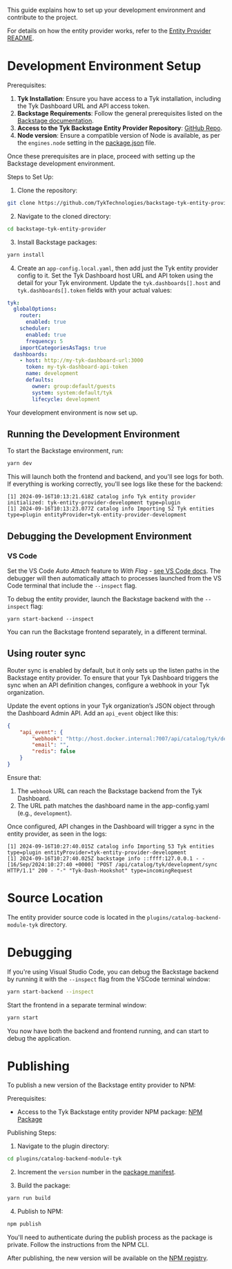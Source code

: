 This guide explains how to set up your development environment and contribute to the project.

For details on how the entity provider works, refer to the [Entity Provider README](plugins/catalog-backend-module-tyk/README.md).

# Development Environment Setup

Prerequisites:

1. **Tyk Installation**: Ensure you have access to a Tyk installation, including the Tyk Dashboard URL and API access token.
2. **Backstage Requirements**: Follow the general prerequisites listed on the [Backstage documentation](https://backstage.io/docs/getting-started/#prerequisites).
3. **Access to the Tyk Backstage Entity Provider Repository**: [GitHub Repo](https://github.com/TykTechnologies/backstage-tyk-entity-provider).
4. **Node version**: Ensure a compatible version of Node is available, as per the `engines.node` setting in the [package.json](package.json) file.

Once these prerequisites are in place, proceed with setting up the Backstage development environment.

Steps to Set Up:

1. Clone the repository:
```sh
git clone https://github.com/TykTechnologies/backstage-tyk-entity-provider
```

2. Navigate to the cloned directory:
```sh
cd backstage-tyk-entity-provider
```

3. Install Backstage packages:
```sh
yarn install
```

4. Create an `app-config.local.yaml`, then add just the Tyk entity provider config to it. Set the Tyk Dashboard host URL and API token using the detail for your Tyk environment. Update the `tyk.dashboards[].host` and `tyk.dashboards[].token` fields with your actual values:

```yaml
tyk:
  globalOptions:
    router:
      enabled: true
    scheduler:
      enabled: true
      frequency: 5
    importCategoriesAsTags: true
  dashboards:
    - host: http://my-tyk-dashboard-url:3000
      token: my-tyk-dashboard-api-token
      name: development
      defaults:
        owner: group:default/guests
        system: system:default/tyk
        lifecycle: development
```
Your development environment is now set up.

## Running the Development Environment

To start the Backstage environment, run:

```sh
yarn dev
```

This will launch both the frontend and backend, and you'll see logs for both. If everything is working correctly, you'll see logs like these for the backend:

```log
[1] 2024-09-16T10:13:21.618Z catalog info Tyk entity provider initialized: tyk-entity-provider-development type=plugin
[1] 2024-09-16T10:13:23.077Z catalog info Importing 52 Tyk entities type=plugin entityProvider=tyk-entity-provider-development
```

## Debugging the Development Environment

### VS Code

Set the VS Code *Auto Attach* feature to *With Flag* - [see VS Code docs](https://code.visualstudio.com/docs/nodejs/nodejs-debugging#_auto-attach). The debugger will then automatically attach to processes launched from the VS Code terminal that include the `--inspect` flag.

To debug the entity provider, launch the Backstage backend with the `--inspect` flag:

```shell
yarn start-backend --inspect
```

You can run the Backstage frontend separately, in a different terminal.

## Using router sync

Router sync is enabled by default, but it only sets up the listen paths in the Backstage entity provider. To ensure that your Tyk Dashboard triggers the sync when an API definition changes, configure a webhook in your Tyk organization.

Update the event options in your Tyk organization’s JSON object through the Dashboard Admin API. Add an `api_event` object like this:

```json
{
    "api_event": {
        "webhook": "http://host.docker.internal:7007/api/catalog/tyk/development/sync",
        "email": "",
        "redis": false
    }
}
```

Ensure that:
1. The `webhook` URL can reach the Backstage backend from the Tyk Dashboard.
2. The URL path matches the dashboard name in the app-config.yaml (e.g., `development`).

Once configured, API changes in the Dashboard will trigger a sync in the entity provider, as seen in the logs:

```log
[1] 2024-09-16T10:27:40.015Z catalog info Importing 53 Tyk entities type=plugin entityProvider=tyk-entity-provider-development
[1] 2024-09-16T10:27:40.025Z backstage info ::ffff:127.0.0.1 - - [16/Sep/2024:10:27:40 +0000] "POST /api/catalog/tyk/development/sync HTTP/1.1" 200 - "-" "Tyk-Dash-Hookshot" type=incomingRequest
```

# Source Location

The entity provider source code is located in the `plugins/catalog-backend-module-tyk` directory.

# Debugging

If you're using Visual Studio Code, you can debug the Backstage backend by running it with the `--inspect` flag from the VSCode terminal window:

```sh
yarn start-backend --inspect
```

Start the frontend in a separate terminal window:

```sh
yarn start
```

You now have both the backend and frontend running, and can start to debug the application.

# Publishing

To publish a new version of the Backstage entity provider to NPM:

Prerequisites:
- Access to the Tyk Backstage entity provider NPM package: [NPM Package](https://npmjs.com/package/@tyk-technologies/plugin-catalog-backend-module-tyk)

Publishing Steps:
1. Navigate to the plugin directory:
```sh
cd plugins/catalog-backend-module-tyk
```

2. Increment the `version` number in the [package manifest](plugins/catalog-backend-module-tyk/package.json).

3. Build the package:
```sh
yarn run build
```

4. Publish to NPM:
```sh
npm publish
```

You'll need to authenticate during the publish process as the package is private. Follow the instructions from the NPM CLI.

After publishing, the new version will be available on the [NPM registry](https://www.npmjs.com/package/@tyk-technologies/plugin-catalog-backend-module-tyk?activeTab=versions).
